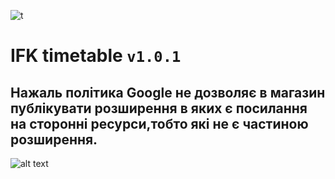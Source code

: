 ![t](https://img.shields.io/github/languages/code-size/maxbutcher1/timetable-extension-for-chrome)
# IFK timetable `v1.0.1`
## Нажаль політика Google не дозволяє в магазин публікувати розширення в яких є посилання на сторонні ресурси,тобто які не є частиною розширення.

![alt text](https://raw.githubusercontent.com/maxbutcher1/maxbutcher1.github.io/main/photoForExtension/screen.png)
